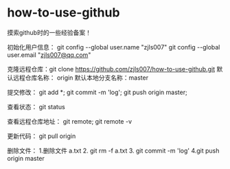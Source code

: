 ﻿# how-to-use-github
摸索github时的一些经验备案！

初始化用户信息： 
	git config --global user.name "zjls007"
	git config --global user.email "zjls007@qq.com"

克隆远程仓库：git clone https://github.com/zjls007/how-to-use-github.git
默认远程仓库名称： origin 默认本地分支名称：master


提交修改： git add *; git commit -m 'log'; git push origin master;

查看状态： git status

查看远程仓库地址： git remote; git remote -v

更新代码： git pull origin

删除文件： 1.删除文件 a.txt  2. git rm -f a.txt 3. git commit -m 'log' 4.git push origin master